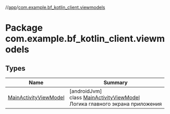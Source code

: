 //[app](../../index.md)/[com.example.bf_kotlin_client.viewmodels](index.md)

# Package com.example.bf_kotlin_client.viewmodels

## Types

| Name | Summary |
|---|---|
| [MainActivityViewModel](-main-activity-view-model/index.md) | [androidJvm]<br>class [MainActivityViewModel](-main-activity-view-model/index.md)<br>Логика главного экрана приложения |
